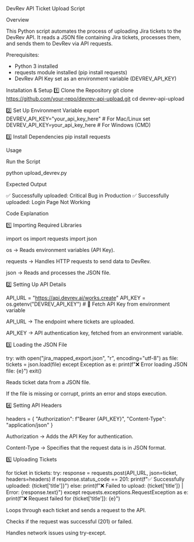 DevRev API Ticket Upload Script

Overview

This Python script automates the process of uploading Jira tickets to the DevRev API. It reads a JSON file containing Jira tickets, processes them, and sends them to DevRev via API requests.

Prerequisites:
- Python 3 installed
- requests module installed (pip install requests)
- DevRev API Key set as an environment variable (DEVREV_API_KEY)

Installation & Setup
1️⃣ Clone the Repository
git clone https://github.com/your-repo/devrev-api-upload.git
cd devrev-api-upload


2️⃣ Set Up Environment Variable
export DEVREV_API_KEY="your_api_key_here"  # For Mac/Linux
set DEVREV_API_KEY=your_api_key_here  # For Windows (CMD)

3️⃣ Install Dependencies
pip install requests


Usage

Run the Script

python upload_devrev.py

Expected Output

✅ Successfully uploaded: Critical Bug in Production
✅ Successfully uploaded: Login Page Not Working


Code Explanation

1️⃣ Importing Required Libraries

import os
import requests
import json

os → Reads environment variables (API Key).

requests → Handles HTTP requests to send data to DevRev.

json → Reads and processes the JSON file.

2️⃣ Setting Up API Details

API_URL = "https://api.devrev.ai/works.create"
API_KEY = os.getenv("DEVREV_API_KEY")  # 🔹 Fetch API Key from environment variable

API_URL → The endpoint where tickets are uploaded.

API_KEY → API authentication key, fetched from an environment variable.

3️⃣ Loading the JSON File

try:
    with open("jira_mapped_export.json", "r", encoding="utf-8") as file:
        tickets = json.load(file)
except Exception as e:
    print(f"❌ Error loading JSON file: {e}")
    exit()

Reads ticket data from a JSON file.

If the file is missing or corrupt, prints an error and stops execution.

4️⃣ Setting API Headers

headers = {
    "Authorization": f"Bearer {API_KEY}",
    "Content-Type": "application/json"
}

Authorization → Adds the API Key for authentication.

Content-Type → Specifies that the request data is in JSON format.

5️⃣ Uploading Tickets

for ticket in tickets:
    try:
        response = requests.post(API_URL, json=ticket, headers=headers)
        if response.status_code == 201:
            print(f"✅ Successfully uploaded: {ticket['title']}")
        else:
            print(f"❌ Failed to upload: {ticket['title']} | Error: {response.text}")
    except requests.exceptions.RequestException as e:
        print(f"❌ Request failed for {ticket['title']}: {e}")

Loops through each ticket and sends a request to the API.

Checks if the request was successful (201) or failed.

Handles network issues using try-except.
